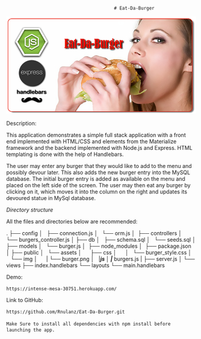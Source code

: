                                             # Eat-Da-Burger

![Image description](/public/assets/img/eatdaburger.png)


Description:

This application demonstrates a simple full stack application with a front end implemented with HTML/CSS and elements from the Materialize framework and the backend implemented with Node.js and Express. HTML templating is done with the help of Handlebars.

The user may enter any burger that they would like to add to the menu and possibly devour later. This also adds the new burger entry into the MySQL database. The initial burger entry is added as available on the menu and placed on the left side of the screen. The user may then eat any burger by clicking on it, which moves it into the column on the right and updates its devoured statue in MySql database. 

_Directory structure_

All the files and directories below are recommended:

.
├── config
│   ├── connection.js
│   └── orm.js
│ 
├── controllers
│   └── burgers_controller.js
│
├── db
│   ├── schema.sql
│   └── seeds.sql
│
├── models
│   └── burger.js
│ 
├── node_modules
│ 
├── package.json
│
├── public
│   └── assets
│       ├── css
│       │   └── burger_style.css
│       └── img
│       |    └── burger.png
│       |___js
│           |___ burgers.js
|
├── server.js
│
└── views
    ├── index.handlebars
    └── layouts
        └── main.handlebars



Demo:

    https://intense-mesa-30751.herokuapp.com/

Link to GitHub:

    https://github.com/Rnulanz/Eat-Da-Burger.git

    Make Sure to install all dependencies with npm install before launching the app.
